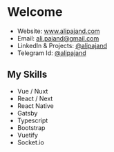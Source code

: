 # Welcome

- Website: <a href="https://www.alipajand.com/en" target="_blank">www.alipajand.com</a>
- Email: <a href="mailto:ali.pajand@gmail.com" target="_blank">ali.pajand@gmail.com</a>
- LinkedIn & Projects: <a href="https://www.linkedin.com/in/alipajand/" target="_blank">@alipajand</a>
- Telegram Id: <a href="https://t.me/alipajand" target="_blank">@alipajand</a>

## My Skills

- Vue / Nuxt
- React / Next
- React Native
- Gatsby
- Typescript
- Bootstrap
- Vuetify
- Socket.io
